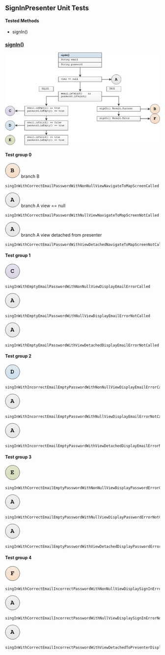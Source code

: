 ## SignInPresenter Unit Tests

#### Tested Methods

-  signIn()



### <u>signIn()</u>

![](unit/sign_in_presenter_sign_in.png)

#### Test group 0	

![](unit/b.png)  branch B

```
singInWithCorrectEmailPasswordWithNonNullViewNavigateToMapScreenCalled
```

![](unit/a.png)	branch A 	view == null

```
singInWithCorrectEmailPasswordWithNullViewNavigateToMapScreenNotCalled
```

![](unit/a.png)	branch A	view detached from presenter

```
singInWithCorrectEmailPasswordWithViewDetachedNavigateToMapScreenNotCalled
```

#### Test group 1

 ![](unit/c.png)

```
singInWithEmptyEmailPasswordWithNonNullViewDisplayEmailErrorCalled
```

![](unit/a.png) 

```
singInWithEmptyEmailPasswordWithNullViewDisplayEmailErrorNotCalled
```

![](unit/a.png) 

```
singInWithEmptyEmailPasswordWithViewDetachedDisplayEmailErrorNotCalled
```

#### Test group 2

![](unit/d.png) 

```
singInWithIncorrectEmailEmptyPasswordWithNonNullViewDisplayEmailErrorCalled
```

![](unit/a.png) 

```
singInWithIncorrectEmailEmptyPasswordWithNullViewDisplayEmailErrorNotCalled
```

![](unit/a.png)  

```
singInWithIncorrectEmailEmptyPasswordWithViewDetachedDisplayEmailErrorNotCalled
```

#### Test group 3

![](unit/e.png) 

```
singInWithCorrectEmailEmptyPasswordWithNonNullViewDisplayPasswordErrorCalled
```

![](unit/a.png) 

```
singInWithCorrectEmailEmptyPasswordWithNullViewDisplayPasswordErrorNotCalled
```

![](unit/a.png) 

```
singInWithCorrectEmailEmptyPasswordWithViewDetachedDisplayPasswordErrorNotCalled
```

#### Test group 4

![](unit/f.png) 
```
singInWithCorrectEmailIncorrectPasswordWithNonNullViewDisplaySignInErrorCalled
```
![](unit/a.png) 
```
singInWithCorrectEmailIncorrectPasswordWithNullViewDisplaySignInErrorNotCalled
```
![](unit/a.png) 
```
singInWithCorrectEmailIncorrectPasswordWithViewDetachedToPresenterDisplaySignInErrorNotCalled
```




